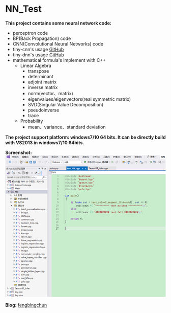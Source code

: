 # NN_Test
**This project contains some neural network code:**
- perceptron code
- BP(Back Propagation) code
- CNN(Convolutional Neural Networks) code 
- tiny-cnn's usage [GitHub](https://github.com/nyanp/tiny-cnn)
- tiny-dnn's usage [GitHub](https://github.com/tiny-dnn/tiny-dnn)
- mathematical formula's implement with C++
	- Linear Algebra
		- transpose
		- determinant
		- adjoint matrix
		- inverse matrix
		- norm(vector、matrix)
		- eigenvalues/eigenvectors(real symmetric matrix)
		- SVD(Singular Value Decomposition)
		- pseudoinverse
		- trace
	- Probability
		- mean、variance、standard deviation

**The project support platform: windows7/10 64 bits. It can be directly build with VS2013 in windows7/10 64bits.**

**Screenshot:**  
![](https://github.com/fengbingchun/NN_Test/blob/master/prj/x86_x64_vc12/Screenshot.png)


**Blog:** [fengbingchun](http://blog.csdn.net/fengbingchun/article/category/780354)

